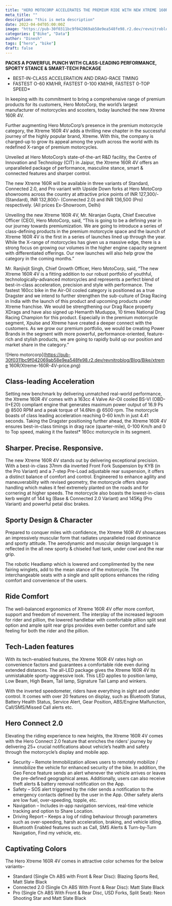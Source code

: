 ```yaml
---
title: "HERO MOTOCORP ACCELERATES THE PREMIUM RIDE WITH NEW XTREME 160R 4 VALVE"
meta_title: ""
description: "this is meta description"
date: 2022-04-04T05:00:00Z
image: "https://pub-30f0311bc9f042069ab58e9ea548fe98.r2.dev/revnitroblog/Blog/Bike/xtreme 160R/download.png"
categories: ["Bike", "Data"]
author: "Dinesh"
tags: ["hero", "bike"]
draft: false
---
```

**PACKS A POWERFUL PUNCH WITH CLASS-LEADING PERFORMANCE, SPORTY STANCE & SMART-TECH PACKAGE**

- BEST-IN-CLASS ACCELERATION AND DRAG-RACE TIMING
- FASTEST O-60 KM/HR, FASTEST 0-100 KM/HR, FASTEST 0-TOP SPEED*

In keeping with its commitment to bring a comprehensive range of premium products for its customers, Hero MotoCorp, the world’s largest manufacturer of motorcycles and scooters, today launched the new Xtreme 160R 4V.

Further augmenting Hero MotoCorp’s presence in the premium motorcycle category, the Xtreme 160R 4V adds a thrilling new chapter in the successful journey of the highly popular brand, Xtreme. With this, the company is charged-up to grow its appeal among the youth across the world with its redefined X-range of premium motorcycles.

Unveiled at Hero MotoCorp’s state-of-the-art R&D facility, the Centre of Innovation and Technology (CIT) in Jaipur, the Xtreme 160R 4V offers an unparalleled package of performance, masculine stance, smart & connected features and sharper control.

The new Xtreme 160R will be available in three variants of Standard, Connected 2.0, and Pro variant with Upside Down forks at Hero MotoCorp showrooms across the country at attractive price points of INR 127,300/- (Standard), INR 132,800/- (Connected 2.0) and INR 136,500 (Pro) respectively.
(All prices Ex-Showroom, Delhi)

Unveiling the new Xtreme 160R 4V, Mr. Niranjan Gupta, Chief Executive Officer (CEO), Hero MotoCorp, said, “This is going to be a defining year in our journey towards premiumization. We are going to introduce a series of class-defining products in the premium motorcycle space and the launch of Xtreme 160R 4V is the first in a series of launches lined up through the year. While the X-range of motorcycles has given us a massive edge, there is a strong focus on growing our volumes in the higher engine capacity segment with differentiated offerings. Our new launches will also help grow the category in the coming months.”

Mr. Ranjivjit Singh, Chief Growth Officer, Hero MotoCorp, said, “The new Xtreme 160R 4V is a fitting addition to our robust portfolio of youthful, technologically-advanced motorcycles and represents a perfect blend of best-in-class acceleration, precision and style with performance. The fastest 160cc bike in the Air-Oil cooled category is positioned as a true Dragster and we intend to further strengthen the sub-culture of Drag Racing in India with the launch of this product and upcoming products under Xtreme franchise. We would be strengthening our Drag Race property XDrags and have also signed up Hemanth Muduppa, 10 times National Drag Racing Champion for this product. Especially in the premium motorcycle segment, Xpulse and Xtreme have created a deeper connect with the customers. As we grow our premium portfolio, we would be creating Power Brands in the segment with more powerful, performance-oriented, feature-rich and stylish products, we are going to rapidly build up our position and market share in the category.”

![Hero motorcorp](https://pub-30f0311bc9f042069ab58e9ea548fe98.r2.dev/revnitroblog/Blog/Bike/xtreme 160R/Xtreme-160R-4V-price.png)


## Class-leading Acceleration
Setting new benchmark by delivering unmatched real-world performance, the Xtreme 160R 4V comes with a 163cc 4 Valve Air-Oil cooled BS-VI (OBD-II+E20) compliant engine that generates maximum power output of 16.9 Ps @ 8500 RPM and a peak torque of 14.6Nm @ 6500 rpm. The motorcycle boasts of class leading acceleration reaching 0-60 km/h in just 4.41 seconds. Taking the Dragster positioning further ahead, the Xtreme 160R 4V ensures best-in-class timings in drag race (quarter-mile), 0-100 Km/h and 0 to Top speed, making it the fastest* 160cc motorcycle in its segment.

## Sharper. Precise. Responsive.
The new Xtreme 160R 4V stands out by delivering exceptional precision. With a best-in-class 37mm dia inverted Front Fork Suspension by KYB (in the Pro Variant) and a 7-step Pre-Load adjustable rear suspension, it offers a distinct balance of comfort and control. Engineered to enhance agility and maneuverability with revised geometry, the motorcycle offers sharp handling which makes it feel extremely planted on the roads and for cornering at higher speeds. The motorcycle also boasts the lowest-in-class kerb weight of 144 kg (Base & Connected 2.0 Variant) and 145Kg (Pro Variant) and powerful petal disc brakes.

## Sporty Design & Character
Prepared to conquer miles with confidence, the Xtreme 160R 4V showcases an impressively muscular form that radiates unparalleled road dominance and sporty attitude. The aerodynamic and muscular design language t is reflected in the all new sporty & chiseled fuel tank, under cowl and the rear grip.

The robotic Headlamp which is lowered and complimented by the new fairing winglets, add to the mean stance of the motorcycle. The interchangeable seats with a single and split options enhances the riding comfort and convenience of the users.

## Ride Comfort
The well-balanced ergonomics of Xtreme 160R 4V offer more comfort, support and freedom of movement. The interplay of the increased legroom for rider and pillion, the lowered handlebar with comfortable pillion split seat option and ample split rear grips provides even better comfort and safe feeling for both the rider and the pillion.

## Tech-Laden features
With its tech-enabled features, the Xtreme 160R 4V rates high on convenience factors and guarantees a comfortable ride even during extended distances. The all-LED package gives the Xtreme 160R 4V its unmistakable sporty-aggressive look. This LED applies to position lamp, Low Beam, High Beam, Tail lamp, Signature Tail Lamp and winkers.

With the inverted speedometer, riders have everything in sight and under control. It comes with over 20 features on display, such as Bluetooth Status, Battery Health Status, Service Alert, Gear Position, ABS/Engine Malfunction, Call/SMS/Missed Call alerts etc.

## Hero Connect 2.0
Elevating the riding experience to new heights, the Xtreme 160R 4V comes with the Hero Connect 2.0 feature that enriches the riders’ journey by delivering 25+ crucial notifications about vehicle’s health and safety through the motorcycle’s display and mobile app.
- Security – Remote Immobilization allows users to remotely mobilize / immobilize the vehicle for enhanced security of the bike. In addition, the Geo Fence feature sends an alert whenever the vehicle arrives or leaves the pre-defined geographical areas. Additionally, users can also receive theft alerts & battery removal notification on the App.
- Safety – SOS alert triggered by the rider sends a notification to the emergency contacts defined by the user in the App. Other safety alerts are low fuel, over-speeding, topple, etc.
- Navigation – Includes in-app navigation services, real-time vehicle tracking and option to Share Location.
- Driving Report – Keeps a log of riding behaviour through parameters such as over-speeding, harsh acceleration, braking, and vehicle idling.
- Bluetooth Enabled features such as Call, SMS Alerts & Turn-by-Turn Navigation, Find my vehicle, etc.

## Captivating Colors
The Hero Xtreme 160R 4V comes in attractive color schemes for the below variants–
- Standard (Single Ch ABS with Front & Rear Disc): Blazing Sports Red, Matt Slate Black
- Connected 2.0 (Single Ch ABS With Front & Rear Disc): Matt Slate Black
- Pro (Single Ch ABS With Front & Rear Disc, USD Forks, Split Seat): Neon Shooting Star and Matt Slate Black
